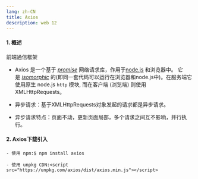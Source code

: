 ```yaml
---
lang: zh-CN
title: Axios
description: web 12
---
```


#### 1. 概述

前端通信框架
- Axios 是一个基于 *[promise](https://javascript.info/promise-basics)* 网络请求库，作用于[node.js](https://nodejs.org/) 和浏览器中。 它是 *[isomorphic](https://www.lullabot.com/articles/what-is-an-isomorphic-application)* 的(即同一套代码可以运行在浏览器和node.js中)。在服务端它使用原生 node.js `http` 模块, 而在客户端 (浏览端) 则使用 XMLHttpRequests。

- 异步请求：基于XMLHttpRequests对象发起的请求都是异步请求。

- 异步请求特点：页面不动，更新页面局部，多个请求之间互不影响，并行执行。


#### 2. Axios下载引入
~~~
- 使用 npm:$ npm install axios

- 使用 unpkg CDN:<script src="https://unpkg.com/axios/dist/axios.min.js"></script>
~~~